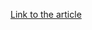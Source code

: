 [Link to the article](https://www.proofpoint.com/sites/default/files/proofpoint-operation-transparent-tribe-threat-insight-en.pdf)
